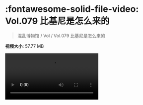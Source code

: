 # :fontawesome-solid-file-video: Vol.079 比基尼是怎么来的

> 混乱博物馆 / Vol / Vol.079 比基尼是怎么来的

**视频大小**: 57.77 MB

<div class="video"><video src="https://file.hsyhx.top/archive/混乱博物馆/Vol/Vol.079 比基尼是怎么来的.mp4" controls preload>🤔 您的浏览器不支持 video 标签</video></div>